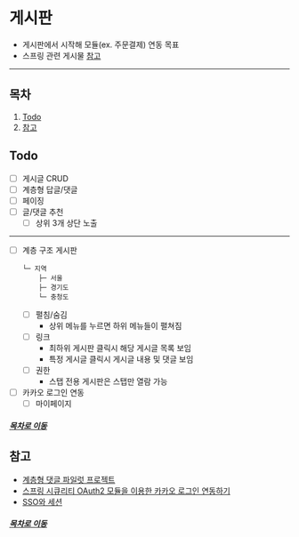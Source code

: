 게시판
=====
* 게시판에서 시작해 모듈(ex. 주문결제) 연동 목표
* 스프링 관련 게시물 [참고](https://github.com/nara1030/spring-basic)
- - -
## 목차
1. [Todo](#Todo)
2. [참고](#참고)

## Todo
- [ ] 게시글 CRUD
- [ ] 계층형 답글/댓글
- [ ] 페이징
- [ ] 글/댓글 추천
	- [ ] 상위 3개 상단 노출

- - -
- [ ] 계층 구조 게시판  
	```
	└─ 지역
		├─ 서울
		├─ 경기도
		└─ 충청도
	```
	- [ ] 펼침/숨김
		- 상위 메뉴를 누르면 하위 메뉴들이 펼쳐짐
	- [ ] 링크
		- 최하위 게시판 클릭시 해당 게시글 목록 보임
		- 특정 게시글 클릭시 게시글 내용 및 댓글 보임
	- [ ] 권한
		- 스탭 전용 게시판은 스탭만 열람 가능
- [ ] 카카오 로그인 연동
	- [ ] 마이페이지

##### [목차로 이동](#목차)

## 참고
* [계층형 댓글 파일럿 프로젝트](https://zuminternet.github.io/ZUM-Pilot-ryudung/)
* [스프링 시큐리티 OAuth2 모듈을 이용한 카카오 로그인 연동하기](https://okky.kr/article/680363)
* [SSO와 세션](https://linuxism.ustd.ip.or.kr/1516)

##### [목차로 이동](#목차)

